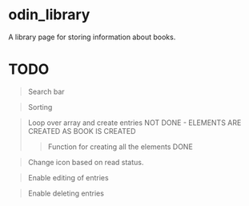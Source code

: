 # odin_library
A library page for storing information about books.


# TODO

> Search bar

> Sorting

> Loop over array and create entries NOT DONE - ELEMENTS ARE CREATED AS BOOK IS CREATED
>> Function for creating all the elements DONE

> Change icon based on read status.

> Enable editing of entries

> Enable deleting entries
